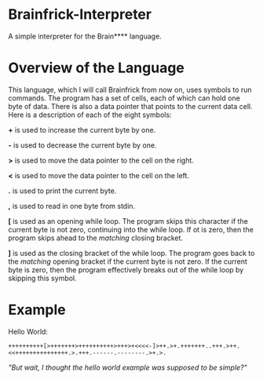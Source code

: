 # Brainfrick-Interpreter
A simple interpreter for the Brain**** language.

# Overview of the Language
This language, which I will call Brainfrick from now on, uses symbols to run commands. The program has a set of cells, each of which can hold one byte of data. There is also a data pointer that points to the current data cell. Here is a description of each of the eight symbols:

**+** is used to increase the current byte by one.

**-** is used to decrease the current byte by one.

**>** is used to move the data pointer to the cell on the right.

**<** is used to move the data pointer to the cell on the left.

**.** is used to print the current byte.

**,** is used to read in one byte from stdin.

**[** is used as an opening while loop. The program skips this character if the current byte is not zero, continuing into the while loop. If ot is zero, then the program skips ahead to the *matching* closing bracket.

**]** is used as the closing bracket of the while loop. The program goes back to the *matching* opening bracket if the current byte is not zero. If the current byte is zero, then the program effectively breaks out of the while loop by skipping this symbol.

# Example

Hello World:
```
++++++++++[>+++++++>++++++++++>+++>+<<<<-]>++.>+.+++++++..+++.>++.<<+++++++++++++++.>.+++.------.--------.>+.>.
```
*"But wait, I thought the hello world example was supposed to be simple?"*

